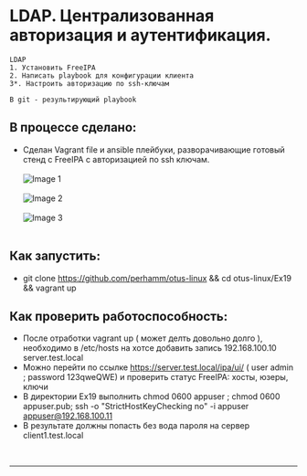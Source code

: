 # LDAP. Централизованная авторизация и аутентификация.  

```
LDAP
1. Установить FreeIPA
2. Написать playbook для конфигурации клиента
3*. Настроить авторизацию по ssh-ключам

В git - результирующий playbook 
```

## В процессе сделано:

- Сделан Vagrant file и ansible плейбуки, разворачивающие готовый стенд с FreeIPA с авторизацией по ssh ключам. 
<br/><br/>
 ![Image 1](https://raw.githubusercontent.com/perhamm/otus-linux/master/Ex19/screenshots/hosts.PNG) <br/><br/>
 ![Image 2](https://raw.githubusercontent.com/perhamm/otus-linux/master/Ex19/screenshots/key.PNG) <br/><br/>
 ![Image 3](https://raw.githubusercontent.com/perhamm/otus-linux/master/Ex19/screenshots/ssh_check.PNG) <br/><br/>



## Как запустить:
 - git clone https://github.com/perhamm/otus-linux && cd otus-linux/Ex19 && vagrant up

## Как проверить работоспособность:
 - После отработки vagrant up ( может делть довольно долго ), необходимо в /etc/hosts на хотсе добавить запись 192.168.100.10 server.test.local 
 - Можно перейти по ссылке https://server.test.local/ipa/ui/  ( user admin ; password  123qweQWE) и проверить статус FreeIPA: хосты, юзеры, ключи
 - В директории Ex19 выполнить chmod 0600 appuser ; chmod 0600 appuser.pub; ssh -o "StrictHostKeyChecking no"  -i appuser appuser@192.168.100.11 
 - В результате должны попасть без вода пароля на сервер client1.test.local
<br>

---
